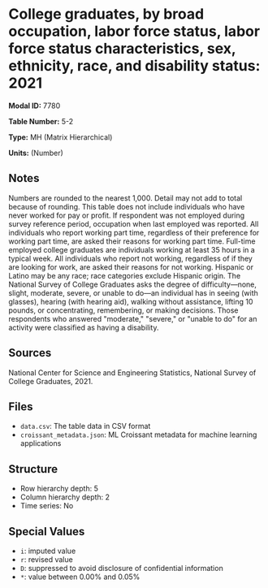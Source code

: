 # College graduates, by broad occupation, labor force status, labor force status characteristics, sex, ethnicity, race, and disability status: 2021

**Modal ID:** 7780

**Table Number:** 5-2

**Type:** MH (Matrix Hierarchical)

**Units:** (Number)

## Notes

Numbers are rounded to the nearest 1,000. Detail may not add to total because of rounding. This table does not include individuals who have never worked for pay or profit. If respondent was not employed during survey reference period, occupation when last employed was reported. All individuals who report working part time, regardless of their preference for working part time, are asked their reasons for working part time. Full-time employed college graduates are individuals working at least 35 hours in a typical week. All individuals who report not working, regardless of if they are looking for work, are asked their reasons for not working. Hispanic or Latino may be any race; race categories exclude Hispanic origin. The National Survey of College Graduates asks the degree of difficulty—none, slight, moderate, severe, or unable to do—an individual has in seeing (with glasses), hearing (with hearing aid), walking without assistance, lifting 10 pounds, or concentrating, remembering, or making decisions. Those respondents who answered "moderate," "severe," or "unable to do" for an activity were classified as having a disability.

## Sources

National Center for Science and Engineering Statistics, National Survey of College Graduates, 2021.

## Files

- `data.csv`: The table data in CSV format
- `croissant_metadata.json`: ML Croissant metadata for machine learning applications

## Structure

- Row hierarchy depth: 5
- Column hierarchy depth: 2
- Time series: No

## Special Values

- `i`: imputed value
- `r`: revised value
- `D`: suppressed to avoid disclosure of confidential information
- `*`: value between 0.00% and 0.05%
